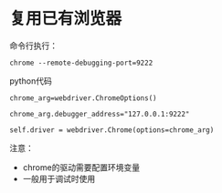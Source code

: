 # 复用已有浏览器

命令行执行：

    chrome --remote-debugging-port=9222

python代码

    chrome_arg=webdriver.ChromeOptions()
    
    chrome_arg.debugger_address="127.0.0.1:9222"
    
    self.driver = webdriver.Chrome(options=chrome_arg)

注意：
    
- chrome的驱动需要配置环境变量    
- 一般用于调试时使用    